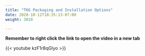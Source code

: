 ```yaml
---
title: "TKG Packaging and Installation Options"
date: 2020-10-12T18:35:13-07:00
weight: 3010

--- 
```


**Remember to right click the link to open the video in a new tab**  

{{< youtube kzF1r8qGlyo >}}
